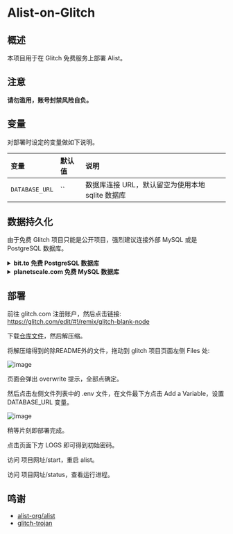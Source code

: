 # Alist-on-Glitch

## 概述

本项目用于在 Glitch 免费服务上部署 Alist。

## 注意

 **请勿滥用，账号封禁风险自负。**
 
## 变量

对部署时设定的变量做如下说明。

| 变量 | 默认值 | 说明 |
| :--- | :--- | :--- |
| `DATABASE_URL` | `` | 数据库连接 URL，默认留空为使用本地 sqlite 数据库 |

## 数据持久化

由于免费 Glitch 项目只能是公开项目，强烈建议连接外部 MySQL 或是 PostgreSQL 数据库。

<details>
<summary><b> bit.to 免费 PostgreSQL 数据库</b></summary>

1. 前往 https://bit.io/ 注册账号，并新建一个数据库。
2. 点击数据库名称，进入数据库管理页面，点击左侧的 Connection，复制 "Postgres Connection" 下方字符串即为数据库连接 URL。
</details>

<details>
<summary><b>  planetscale.com 免费 MySQL 数据库</b></summary>

1. 前往 https://planetscale.com 注册账号，并新建一个数据库。
2. 点击数据库名称，进入数据库管理页面，点击左侧的 Connect，在 "connect with" 下拉菜单中选择 Symfony。
3. 下方 "mysql://" 开头字符串即为数据库连接 URL。密码只会显示一次，如果忘记保存了可以点击 "New password" 重新生成。
</details> 

## 部署

前往 glitch.com 注册账户，然后点击链接: https://glitch.com/edit/#!/remix/glitch-blank-node

下载[仓库文件](https://github.com/wy580477/Alist-on-Glitch/archive/refs/heads/main.zip)，然后解压缩。

将解压缩得到的除README外的文件，拖动到 glitch 项目页面左侧 Files 处: 

![image](https://user-images.githubusercontent.com/98247050/233638576-15a9d59c-66a1-48f2-92bd-69bd1aaffa08.png)

页面会弹出 overwrite 提示，全部点确定。

然后点击左侧文件列表中的 .env 文件，在文件最下方点击 Add a Variable，设置 DATABASE_URL 变量。

![image](https://user-images.githubusercontent.com/98247050/233638978-e1d3e0c6-2738-4fa5-b226-19c37bba2885.png)

稍等片刻即部署完成。

点击页面下方 LOGS 即可得到初始密码。

访问 项目网址/start，重启 alist。

访问 项目网址/status，查看运行进程。

## 鸣谢

- [alist-org/alist](https://github.com/alist-org/alist)
- [glitch-trojan](https://github.com/hrzyang/glitch-trojan)

